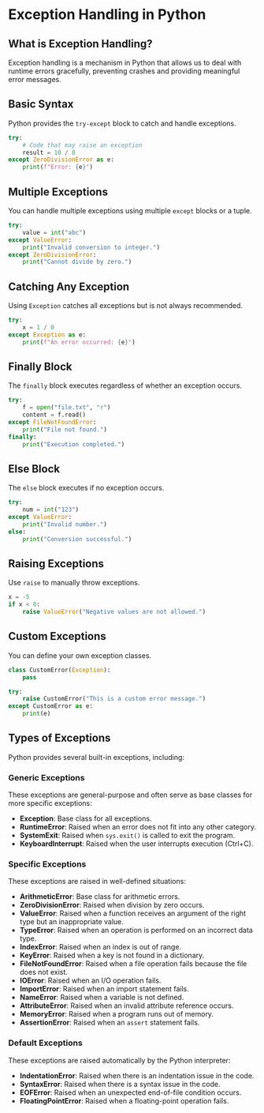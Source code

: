 # Exception Handling in Python

## What is Exception Handling?
Exception handling is a mechanism in Python that allows us to deal with runtime errors gracefully, preventing crashes and providing meaningful error messages.

## Basic Syntax
Python provides the `try-except` block to catch and handle exceptions.

```python
try:
    # Code that may raise an exception
    result = 10 / 0
except ZeroDivisionError as e:
    print(f"Error: {e}")
```

## Multiple Exceptions
You can handle multiple exceptions using multiple `except` blocks or a tuple.

```python
try:
    value = int("abc")
except ValueError:
    print("Invalid conversion to integer.")
except ZeroDivisionError:
    print("Cannot divide by zero.")
```

## Catching Any Exception
Using `Exception` catches all exceptions but is not always recommended.

```python
try:
    x = 1 / 0
except Exception as e:
    print(f"An error occurred: {e}")
```

## Finally Block
The `finally` block executes regardless of whether an exception occurs.

```python
try:
    f = open("file.txt", "r")
    content = f.read()
except FileNotFoundError:
    print("File not found.")
finally:
    print("Execution completed.")
```

## Else Block
The `else` block executes if no exception occurs.

```python
try:
    num = int("123")
except ValueError:
    print("Invalid number.")
else:
    print("Conversion successful.")
```

## Raising Exceptions
Use `raise` to manually throw exceptions.

```python
x = -5
if x < 0:
    raise ValueError("Negative values are not allowed.")
```

## Custom Exceptions
You can define your own exception classes.

```python
class CustomError(Exception):
    pass

try:
    raise CustomError("This is a custom error message.")
except CustomError as e:
    print(e)
```

## Types of Exceptions
Python provides several built-in exceptions, including:

### Generic Exceptions
These exceptions are general-purpose and often serve as base classes for more specific exceptions:
- **Exception**: Base class for all exceptions.
- **RuntimeError**: Raised when an error does not fit into any other category.
- **SystemExit**: Raised when `sys.exit()` is called to exit the program.
- **KeyboardInterrupt**: Raised when the user interrupts execution (Ctrl+C).

### Specific Exceptions
These exceptions are raised in well-defined situations:
- **ArithmeticError**: Base class for arithmetic errors.
- **ZeroDivisionError**: Raised when division by zero occurs.
- **ValueError**: Raised when a function receives an argument of the right type but an inappropriate value.
- **TypeError**: Raised when an operation is performed on an incorrect data type.
- **IndexError**: Raised when an index is out of range.
- **KeyError**: Raised when a key is not found in a dictionary.
- **FileNotFoundError**: Raised when a file operation fails because the file does not exist.
- **IOError**: Raised when an I/O operation fails.
- **ImportError**: Raised when an import statement fails.
- **NameError**: Raised when a variable is not defined.
- **AttributeError**: Raised when an invalid attribute reference occurs.
- **MemoryError**: Raised when a program runs out of memory.
- **AssertionError**: Raised when an `assert` statement fails.

### Default Exceptions
These exceptions are raised automatically by the Python interpreter:
- **IndentationError**: Raised when there is an indentation issue in the code.
- **SyntaxError**: Raised when there is a syntax issue in the code.
- **EOFError**: Raised when an unexpected end-of-file condition occurs.
- **FloatingPointError**: Raised when a floating-point operation fails.


